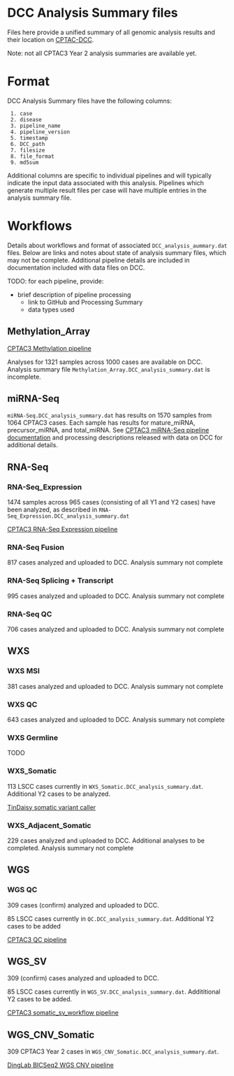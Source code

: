 # DCC Analysis Summary files

Files here provide a unified summary of all genomic analysis results and their location on 
[CPTAC-DCC](https://cptc-xfer.uis.georgetown.edu/aspera/user/).

Note: not all CPTAC3 Year 2 analysis summaries are available yet.

# Format

DCC Analysis Summary files have the following columns:
```
 1. case
 2. disease
 3. pipeline_name
 4. pipeline_version
 5. timestamp
 6. DCC_path
 7. filesize
 8. file_format
 9. md5sum
```

Additional columns are specific to individual pipelines and will typically indicate the input data associated with this analysis.
Pipelines which generate multiple result files per case will have multiple entries in the analysis summary file.

# Workflows

Details about workflows and format of associated `DCC_analysis_aummary.dat` files.  Below are links and notes about state of
analysis summary files, which may not be complete.  Additional pipeline details are included in documentation included with
data files on DCC.

TODO: for each pipeline, provide:
* brief description of pipeline processing
    * link to GitHub and Processing Summary
    * data types used

## Methylation_Array

[CPTAC3 Methylation pipeline](https://github.com/ding-lab/cptac_methylation)

Analyses for 1321 samples across 1000 cases are available on DCC.  Analysis summary file `Methylation_Array.DCC_analysis_summary.dat` is incomplete.

## miRNA-Seq

`miRNA-Seq.DCC_analysis_summary.dat` has results on 1570 samples from 1064
CPTAC3 cases.  Each sample has results for mature_miRNA, precursor_miRNA, and
total_miRNA.  See [CPTAC3 miRNA-Seq pipeline documentation](https://github.com/ding-lab/CPTAC_miRNA) and processing
descriptions released with data on DCC for additional details.

## RNA-Seq

### RNA-Seq_Expression

1474 samples across 965 cases (consisting of all Y1 and Y2 cases) have been analyzed, as described in `RNA-Seq_Expression.DCC_analysis_summary.dat`

[CPTAC3 RNA-Seq Expression pipeline](https://github.com/ding-lab/cptac_rna_expression)

### RNA-Seq Fusion

817 cases analyzed and uploaded to DCC.  Analysis summary not complete

### RNA-Seq Splicing + Transcript

995 cases analyzed and uploaded to DCC.  Analysis summary not complete

### RNA-Seq QC

706 cases analyzed and uploaded to DCC.  Analysis summary not complete

## WXS

### WXS MSI

381 cases analyzed and uploaded to DCC.  Analysis summary not complete

### WXS QC

643 cases analyzed and uploaded to DCC.  Analysis summary not complete

### WXS Germline

TODO

### WXS_Somatic

113 LSCC cases currently in `WXS_Somatic.DCC_analysis_summary.dat`.  Additional Y2 cases to be analyzed.

[TinDaisy somatic variant caller](https://github.com/ding-lab/TinDaisy)

### WXS_Adjacent_Somatic

229 cases analyzed and uploaded to DCC.  Additional analyses to be completed.  Analysis summary not complete

## WGS

### WGS QC

309 cases (confirm) analyzed and uploaded to DCC.  

85 LSCC cases currently in `QC.DCC_analysis_summary.dat`.  Additional Y2 cases to be added

[CPTAC3 QC pipeline](https://github.com/ding-lab/CPTAC3_QC)


## WGS_SV

309 (confirm) cases analyzed and uploaded to DCC.  

85 LSCC cases currently in `WGS_SV.DCC_analysis_summary.dat`.  Addititional Y2 cases to be added.

[CPTAC3 somatic_sv_workflow pipeline](https://github.com/ding-lab/somatic_sv_workflow)

## WGS_CNV_Somatic

309 CPTAC3 Year 2 cases in `WGS_CNV_Somatic.DCC_analysis_summary.dat`.

[DingLab BICSeq2 WGS CNV pipeline](https://github.com/ding-lab/BICSEQ2)


